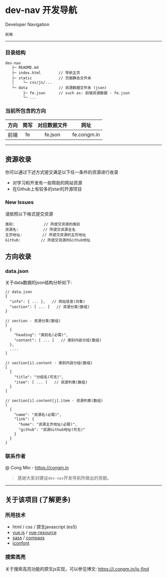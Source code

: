 dev-nav 开发导航
===
Developer Navigation

`前端`

---

### 目录结构

```
dev-nav
   ├─ README.md
   ├─ index.html        // 导航主页
   ├─ static            // 页面静态文件夹
   │    └─ css/js/...
   └─ data              // 资源数据文件夹 (json)
        ├─ fe.json      // such as: 前端资源数据 - fe.json
        └─ ...
```

### 当前所包含的方向

  |   方向   |  简写   |   对应数据文件  |      网址     |
  |:-------:|:-------:|:-------------:| ------------- |
  |   前端   |  fe    |   fe.json     |   fe.congm.in |

---

## 资源收录

你可以通过下述方式提交满足以下任一条件的资源进行收录

* 对学习和开发有一些帮助的网站资源
* 在Github上有较多的star的开源项目

### New Issues

请依照以下格式提交资源

```
类别:             // 所提交资源的类别
资源名:           // 所提交资源全名
主页地址:         // 所提交资源的主页地址
Github:         // 所提交资源的Github地址
```

## 方向收录

### data.json

关于data数据的json结构分析如下:

```
// data.json
{
  "info": { ... },   // 网站信息(对象)
  "section": [ ... ]   // 资源分类(数组)
}
```
```
// section - 资源分类(数组)
[
  {
    "heading": "类别名(必需)",
    "content": [ ... ]   // 类别内容分组(数组)
  },
  ....
]
```
```
// section[i].content - 类别内容分组(数组)
[
  {
    "title": "分组名(可无)",
    "item": [ ... ]   // 资源列表(数组)
  }
]
```
```
// section[i].content[j].item - 资源列表(数组)
[
  {
    "name": "资源名(必需)",
    "link": {
      "home": "资源主页地址(必需)",
      "github": "资源Github地址(可无)"
    }
  }
]
```

### 联系作者

@ Cong Min - https://congm.in

> 感谢大家对建设`dev-nav`开发导航所做出的贡献。

---

## 关于该项目 (了解更多)

### 所用技术

* html / css / 原生javascript (es5)
* [vue.js](https://github.com/vuejs/vue) / [vue-resource](https://github.com/vuejs/vue-resource)
* [sass](https://github.com/sass/sass) / [compass](https://github.com/Compass/compass)
* [iconfont](http://www.iconfont.cn)

### 搜索高亮

关于搜索高亮功能的原生js实现，可以参见博文: https://i.congm.in/js-find